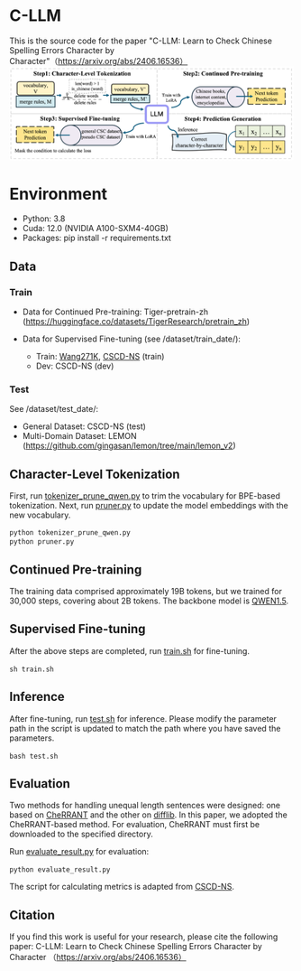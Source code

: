 # C-LLM
This is the source code for the paper "C-LLM: Learn to Check Chinese Spelling Errors Character by Character"（https://arxiv.org/abs/2406.16536）
![](paper.png)

# Environment
* Python: 3.8
* Cuda: 12.0 (NVIDIA A100-SXM4-40GB)
* Packages: pip install -r requirements.txt

## Data

### Train
* Data for Continued Pre-training: Tiger-pretrain-zh (https://huggingface.co/datasets/TigerResearch/pretrain_zh)

* Data for Supervised Fine-tuning (see /dataset/train_date/): 
    
    * Train: [Wang271K](https://github.com/wdimmy/Automatic-Corpus-Generation), [CSCD-NS](https://github.com/nghuyong/cscd-ns/tree/master) (train)
    * Dev: CSCD-NS (dev)

### Test
See /dataset/test_date/:
* General Dataset: CSCD-NS (test)
* Multi-Domain Dataset: LEMON (https://github.com/gingasan/lemon/tree/main/lemon_v2)

## Character-Level Tokenization 
First, run [tokenizer_prune_qwen.py](https://github.com/ktlKTL/C-LLM/blob/main/tokenizer_prune_qwen.py) to trim the vocabulary for BPE-based tokenization. Next, run [pruner.py](https://github.com/ktlKTL/C-LLM/blob/main/pruner.py) to update the model embeddings with the new vocabulary.

```
python tokenizer_prune_qwen.py 
python pruner.py
```

## Continued Pre-training
The training data comprised approximately 19B tokens, but we trained for 30,000 steps, covering about 2B tokens. The backbone model is [QWEN1.5](https://huggingface.co/collections/Qwen/qwen15-65c0a2f577b1ecb76d786524). 


## Supervised Fine-tuning
After the above steps are completed, run [train.sh](https://github.com/ktlKTL/C-LLM/blob/main/train.sh) for fine-tuning.

`sh train.sh`

## Inference
After fine-tuning, run [test.sh](https://github.com/ktlKTL/C-LLM/blob/main/test.sh) for inference. Please modify the parameter path in the script is updated to match the path where you have saved the parameters.

`bash test.sh`

## Evaluation
Two methods for handling unequal length sentences were designed: one based on [CheRRANT](https://github.com/HillZhang1999/MuCGEC/tree/main/scorers/ChERRANT) and the other on [difflib](https://github.com/python/cpython/blob/main/Lib/difflib.py). In this paper, we adopted the CheRRANT-based method. For evaluation, CheRRANT must first be downloaded to the specified directory.

Run [evaluate_result.py](https://github.com/ktlKTL/C-LLM/blob/main/evaluate_result.py) for evaluation:

`python evaluate_result.py`

The script for calculating metrics is adapted from [CSCD-NS](https://github.com/nghuyong/cscd-ns/blob/master/evaluation/evaluate.py).
## Citation
If you find this work is useful for your research, please cite the following paper: C-LLM: Learn to Check Chinese Spelling Errors Character by Character （https://arxiv.org/abs/2406.16536）

